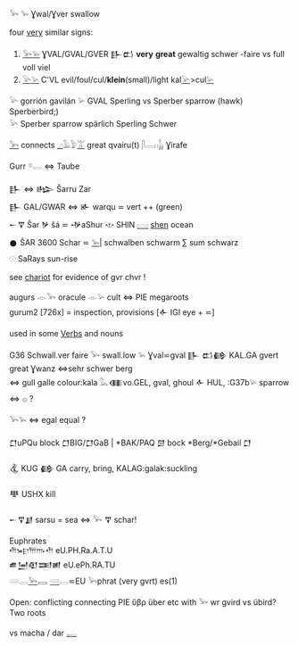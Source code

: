 𓅨 𓅩 Ɣwal/Ɣver swallow  

four [very](𓅨) similar signs:  

1. [𓅨](𓅨)[𓅩](𓅩) ƔVAL/GVAL/GVER 𒃲𒆗 **very** **great** gewaltig schwer -faire  vs full voll viel  
2. [𓅪](𓅪)[𓅫](𓅫) C'VL evil/foul/cul/**klein**(small)/light kal[𓅪](𓅪)>cul[𓅫](𓅫)  

𓅪 gorrión gavilán 𓅫 GVAL Sperling vs Sperber sparrow (hawk) Sperberbird;)  
𓅪 Sperber sparrow spärlich Sperling Schwer  

[𓅨](𓅨) connects [𓈎](𓈎)𓄿𓅱[𓀠](𓀠) great qvairu(t) 𓋴𓂋𓏮[𓃱](𓃱) Ɣirafe  

Gurr 𓎼𓂋 ⇔ Taube  

𒃲 ⇔ 𒈗 Šarru Zar  
𒃲 GAL/GWAR ⇔ 𒅊 warqu ⋍ vert ++ (green)  
𒀸𒐼 Šar 𒃻 šá  ⋍ 𒋩aShur 𐎌 SHIN [𓈉](𓈉) [shen](𓈉) ocean  
𒊹 ŠAR 3600 Schar ⋍ [𓅩](𓅩)| schwalben schwarm ∑ sum schwarz  
𓇳 SaRays sun-rise  

see [chariot](chariot) for evidence of gvr chvr !  

augurs 𓁹𓅨 oracule 𓁹𓅫 cult ⇔ PIE megaroots  
gurum2 [726x] = inspection, provisions [𒅆 IGI eye + ⋍]  

used in some [Verbs](Verbs) and nouns  

G36  Schwall.ver faire 𓅨 swall.low 𓅩 Ɣval⋍gval 𒃲 𒆗𒂵 KAL.GA gvert great Ɣwanz ⇔sehr schwer berg  
⇔ gull galle colour:kala 𓅓𒈪vo.GEL, gval, ghoul 𒅆 HUL, :G37b𓅫 sparrow   ⇔ 𓐍 ?  

𓅨𓅩 ⇔ egal equal ?  


𒆸uPQu block 𒆸BIG/𒆸GaB  | *BAK/PAQ 𒇇 bock *Berg/*Gebail 𒆸  

𒆬 KUG 𒂵 GA  carry, bring, KALAG:galak:suckling  

𒋧 USHX kill  

𒀸𒐼𒋗 sarsu = sea  ⇔  𓅨 𒐼 schar!  

Euphrates  
𐎢𐎳𐎼𐎠𐎬𐎢 eU.PH.Ra.A.T.U  
𒌑𒅁𒊏𒌅𒅖 eU.ePh.RA.TU  
𓄲𓂋[𓅨](𓅨)𓈘  [𓄲](𓄲)𓂋⋍EU 𓅨phrat (very gvrt) es(1)  

Open: conflicting connecting PIE ὕβρ über etc with 𓅨 wr gvird vs übird?   Two roots  

vs macha / dar [𓉻](𓉻)  